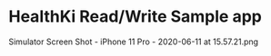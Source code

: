 # HealthKi Read/Write Sample app
Simulator Screen Shot - iPhone 11 Pro - 2020-06-11 at 15.57.21.png

